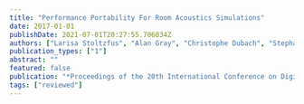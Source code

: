 ```yaml
---
title: "Performance Portability For Room Acoustics Simulations"
date: 2017-01-01
publishDate: 2021-07-01T20:27:55.706034Z
authors: ["Larisa Stoltzfus", "Alan Gray", "Christophe Dubach", "Stephan Bilbao"]
publication_types: ["1"]
abstract: ""
featured: false
publication: "*Proceedings of the 20th International Conference on Digital Audio Effects (<span style=\"font-weight:bold\"><span style=\"font-weight:bold;color:black\">dafx17</span></span>)*"
tags: ["reviewed"]
---
```


